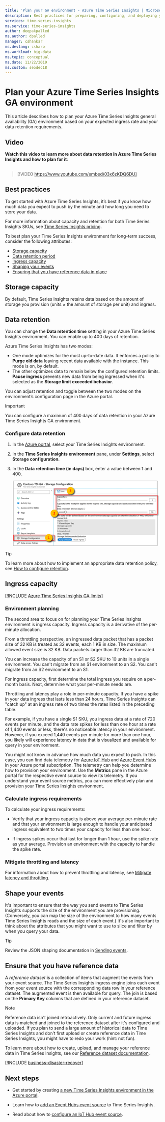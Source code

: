 ```yaml
---
title: 'Plan your GA environment - Azure Time Series Insights | Microsoft Docs'
description: Best practices for preparing, configuring, and deploying your Azure Time Series Insights GA environment.
services: time-series-insights
ms.service: time-series-insights
author: deepakpalled
ms.author: dpalled
manager: cshankar
ms.devlang: csharp
ms.workload: big-data
ms.topic: conceptual
ms.date: 11/22/2019
ms.custom: seodec18
---
```


# Plan your Azure Time Series Insights GA environment

This article describes how to plan your Azure Time Series Insights general availability (GA) environment based on your expected ingress rate and your data retention requirements.

## Video

**Watch this video to learn more about data retention in Azure Time Series Insights and how to plan for it**:<br /><br />

> [!VIDEO https://www.youtube.com/embed/03x6zKDQ6DU]

## Best practices

To get started with Azure Time Series Insights, it’s best if you know how much data you expect to push by the minute and how long you need to store your data.  

For more information about capacity and retention for both Time Series Insights SKUs, see [Time Series Insights pricing](https://azure.microsoft.com/pricing/details/time-series-insights/).

To best plan your Time Series Insights environment for long-term success, consider the following attributes:

- [Storage capacity](#storage-capacity)
- [Data retention period](#data-retention)
- [Ingress capacity](#ingress-capacity)
- [Shaping your events](#shape-your-events)
- [Ensuring that you have reference data in place](#ensure-that-you-have-reference-data)

## Storage capacity

By default, Time Series Insights retains data based on the amount of storage you provision (units &#215; the amount of storage per unit) and ingress.

## Data retention

You can change the **Data retention time** setting in your Azure Time Series Insights environment. You can enable up to 400 days of retention. 

Azure Time Series Insights has two modes:

* One mode optimizes for the most up-to-date data. It enforces a policy to **Purge old data** leaving recent data available with the instance. This mode is on, by default. 
* The other optimizes data to remain below the configured retention limits. **Pause ingress** prevents new data from being ingressed when it's selected as the **Storage limit exceeded behavior**. 

You can adjust retention and toggle between the two modes on the environment’s configuration page in the Azure portal.

> [!IMPORTANT]
> You can configure a maximum of 400 days of data retention in your Azure Time Series Insights GA environment.

### Configure data retention

1. In the [Azure portal](https://portal.azure.com), select your Time Series Insights environment.

1. In the **Time Series Insights environment** pane, under **Settings**, select **Storage configuration**.

1. In the **Data retention time (in days)** box, enter a value between 1 and 400.

   [![Configure retention](media/data-retention/1-configure-data-retention.png)](media/data-retention/1-configure-data-retention.png#lightbox)

> [!TIP]
> To learn more about how to implement an appropriate data retention policy, see [How to configure retention](./time-series-insights-how-to-configure-retention.md).

## Ingress capacity

[!INCLUDE [Azure Time Series Insights GA limits](../../includes/time-series-insights-ga-limits.md)]

### Environment planning

The second area to focus on for planning your Time Series Insights environment is ingress capacity. Ingress capacity is a derivative of the per-minute allocation.

From a throttling perspective, an ingressed data packet that has a packet size of 32 KB is treated as 32 events, each 1 KB in size. The maximum allowed event size is 32 KB. Data packets larger than 32 KB are truncated.

You can increase the capacity of an S1 or S2 SKU to 10 units in a single environment. You can't migrate from an S1 environment to an S2. You can't migrate from an S2 environment to an S1.

For ingress capacity, first determine the total ingress you require on a per-month basis. Next, determine what your per-minute needs are. 

Throttling and latency play a role in per-minute capacity. If you have a spike in your data ingress that lasts less than 24 hours, Time Series Insights can "catch up" at an ingress rate of two times the rates listed in the preceding table.

For example, if you have a single S1 SKU, you ingress data at a rate of 720 events per minute, and the data rate spikes for less than one hour at a rate of 1,440 events or less, there's no noticeable latency in your environment. However, if you exceed 1,440 events per minute for more than one hour, you likely will experience latency in data that is visualized and available for query in your environment.

You might not know in advance how much data you expect to push. In this case, you can find data telemetry for [Azure IoT Hub](../iot-hub/iot-hub-metrics.md) and [Azure Event Hubs](https://blogs.msdn.microsoft.com/cloud_solution_architect/2016/05/25/using-the-azure-rest-apis-to-retrieve-event-hub-metrics/) in your Azure portal subscription. The telemetry can help you determine how to provision your environment. Use the **Metrics** pane in the Azure portal for the respective event source to view its telemetry. If you understand your event source metrics, you can more effectively plan and provision your Time Series Insights environment.

### Calculate ingress requirements

To calculate your ingress requirements:

- Verify that your ingress capacity is above your average per-minute rate and that your environment is large enough to handle your anticipated ingress equivalent to two times your capacity for less than one hour.

- If ingress spikes occur that last for longer than 1 hour, use the spike rate as your average. Provision an environment with the capacity to handle the spike rate.

### Mitigate throttling and latency

For information about how to prevent throttling and latency, see [Mitigate latency and throttling](time-series-insights-environment-mitigate-latency.md).

## Shape your events

It's important to ensure that the way you send events to Time Series Insights supports the size of the environment you are provisioning. (Conversely, you can map the size of the environment to how many events Time Series Insights reads and the size of each event.) It's also important to think about the attributes that you might want to use to slice and filter by when you query your data.

> [!TIP]
> Review the JSON shaping documentation in [Sending events](time-series-insights-send-events.md).

## Ensure that you have reference data

A *reference dataset* is a collection of items that augment the events from your event source. The Time Series Insights ingress engine joins each event from your event source with the corresponding data row in your reference dataset. The augmented event is then available for query. The join is based on the **Primary Key** columns that are defined in your reference dataset.

> [!NOTE]
> Reference data isn't joined retroactively. Only current and future ingress data is matched and joined to the reference dataset after it's configured and uploaded. If you plan to send a large amount of historical data to Time Series Insights and don't first upload or create reference data in Time Series Insights, you might have to redo your work (hint: not fun).  

To learn more about how to create, upload, and manage your reference data in Time Series Insights, see our [Reference dataset documentation](time-series-insights-add-reference-data-set.md).

[!INCLUDE [business-disaster-recover](../../includes/time-series-insights-business-recovery.md)]

## Next steps

- Get started by creating [a new Time Series Insights environment in the Azure portal](time-series-insights-get-started.md).

- Learn how to [add an Event Hubs event source](time-series-insights-how-to-add-an-event-source-eventhub.md) to Time Series Insights.

- Read about how to [configure an IoT Hub event source](time-series-insights-how-to-add-an-event-source-iothub.md).
